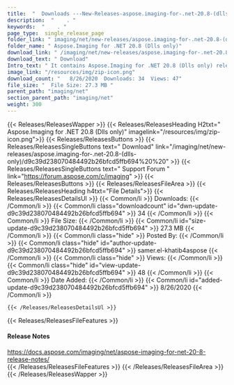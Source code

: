 ```yaml
---
title:  "  Downloads ---New-Releases-aspose.imaging-for-.net-20.8-(dlls-only) . " 
description:  "    . " 
keywords:  "    . " 
page_type:  single_release_page
folder_link: " imaging/net/new-releases/aspose.imaging-for-.net-20.8-(dlls-only)/"
folder_name: " Aspose.Imaging for .NET 20.8 (Dlls only)"
download_link: " /imaging/net/new-releases/aspose.imaging-for-.net-20.8-(dlls-only)/d9c39d238070484492b26bfcd5ffb694"
download_text: " Download"
Intro_text: " It contains Aspose.Imaging for .NET 20.8 (Dlls only) release."
image_link: "/resources/img/zip-icon.png"
download_count: "   8/26/2020  Downloads: 34  Views: 47"
file_size: "  File Size: 27.3 MB "
parent_path: "imaging/net"
section_parent_path: "imaging/net"
weight: 300
---
```


{{< Releases/ReleasesWapper >}}
  {{< Releases/ReleasesHeading H2txt=" Aspose.Imaging for .NET 20.8 (Dlls only)" imagelink="/resources/img/zip-icon.png">}}
  {{< Releases/ReleasesButtons >}}
    {{< Releases/ReleasesSingleButtons text=" Download" link="/imaging/net/new-releases/aspose.imaging-for-.net-20.8-(dlls-only)/d9c39d238070484492b26bfcd5ffb694%20%20" >}}
    {{< Releases/ReleasesSingleButtons text=" Support Forum " link="https://forum.aspose.com/c/imaging" >}}
  {{< Releases/ReleasesButtons >}}
  {{< Releases/ReleasesFileArea >}}
    {{< Releases/ReleasesHeading h4txt="File Details">}}
    {{< Releases/ReleasesDetailsUl >}}
            {{< Common/li  >}} Downloads: {{< /Common/li >}} 
      {{< Common/li class="downloadcount" id="dwn-update-d9c39d238070484492b26bfcd5ffb694" >}} 34 {{< /Common/li >}} 
      {{< Common/li  >}} File Size: {{< /Common/li >}} 
      {{< Common/li id="size-update-d9c39d238070484492b26bfcd5ffb694" >}} 27.3 MB {{< /Common/li >}} 
      {{< Common/li  class="hide" >}} Posted By: {{< /Common/li >}} 
      {{< Common/li class="hide" id="author-update-d9c39d238070484492b26bfcd5ffb694" >}} samer.el-khatib4aspose {{< /Common/li >}} 
      {{< Common/li class="hide"  >}} Views: {{< /Common/li >}} 
      {{< Common/li class="hide" id="view-update-d9c39d238070484492b26bfcd5ffb694" >}} 48 {{< /Common/li >}} 
      {{< Common/li  >}} Date Added: {{< /Common/li >}} 
      {{< Common/li id="added-update-d9c39d238070484492b26bfcd5ffb694" >}} 8/26/2020 {{< /Common/li >}} 

    {{< /Releases/ReleasesDetailsUl >}}

  {{< Releases/ReleasesFileFeatures >}}
      <h4>Release Notes</h4><div><a href="https://docs.aspose.com/imaging/net/aspose-imaging-for-net-20-8-release-notes/">https://docs.aspose.com/imaging/net/aspose-imaging-for-net-20-8-release-notes/</a></div>
  {{< /Releases/ReleasesFileFeatures >}}
 {{< /Releases/ReleasesFileArea >}}
{{< /Releases/ReleasesWapper >}}



